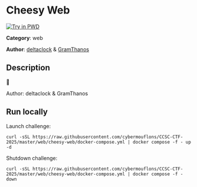 # Cheesy Web

[![Try in PWD](https://raw.githubusercontent.com/play-with-docker/stacks/master/assets/images/button.png)](https://labs.play-with-docker.com/?stack=https://raw.githubusercontent.com/cybermouflons/CCSC-CTF-2025/master/web/cheesy-web/docker-compose.yml)


**Category**: web

**Author**: [deltaclock](https://github.com/deltaclock) & [GramThanos](https://github.com/GramThanos)

## Description

🧀


Author: deltaclock & GramThanos


## Run locally

Launch challenge:
```
curl -sSL https://raw.githubusercontent.com/cybermouflons/CCSC-CTF-2025/master/web/cheesy-web/docker-compose.yml | docker compose -f - up -d
```

Shutdown challenge:
```
curl -sSL https://raw.githubusercontent.com/cybermouflons/CCSC-CTF-2025/master/web/cheesy-web/docker-compose.yml | docker compose -f - down
```
